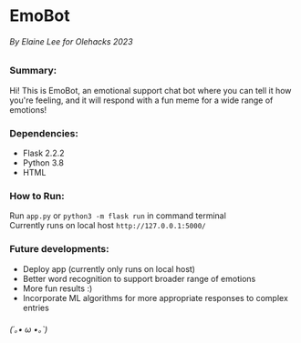 # EmoBot              

###### By Elaine Lee for Olehacks 2023             


### Summary:        
Hi! This is EmoBot, an emotional support chat bot where you can
tell it how you're feeling, and it will respond with a fun meme for
a wide range of emotions!          


### Dependencies:   
- Flask 2.2.2
- Python 3.8
- HTML

 
### How to Run:   
Run `app.py` or `python3 -m flask run` in command terminal         
Currently runs on local host `http://127.0.0.1:5000/`             


### Future developments:  
- Deploy app (currently only runs on local host)         
- Better word recognition to support broader range of emotions    
- More fun results :)         
- Incorporate ML algorithms for more appropriate responses to complex entries                            


###### (´｡• ω •｡\`)   
